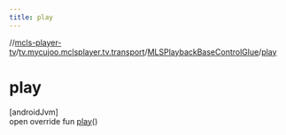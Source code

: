 ```yaml
---
title: play
---
```

//[mcls-player-tv](../../../index.html)/[tv.mycujoo.mclsplayer.tv.transport](../index.html)/[MLSPlaybackBaseControlGlue](index.html)/[play](play.html)



# play



[androidJvm]\
open override fun [play](play.html)()





